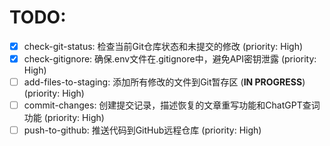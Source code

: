 # TODO:

- [x] check-git-status: 检查当前Git仓库状态和未提交的修改 (priority: High)
- [x] check-gitignore: 确保.env文件在.gitignore中，避免API密钥泄露 (priority: High)
- [ ] add-files-to-staging: 添加所有修改的文件到Git暂存区 (**IN PROGRESS**) (priority: High)
- [ ] commit-changes: 创建提交记录，描述恢复的文章重写功能和ChatGPT查词功能 (priority: High)
- [ ] push-to-github: 推送代码到GitHub远程仓库 (priority: High)
